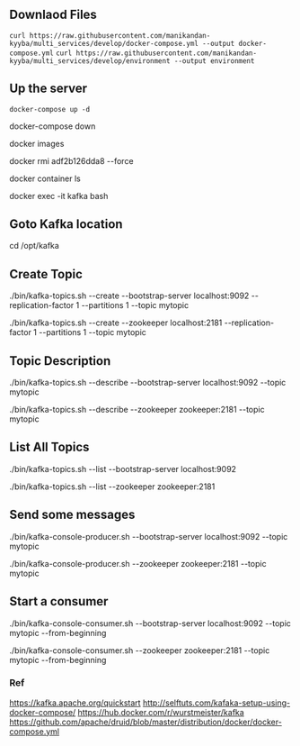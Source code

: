 
## Downlaod Files
`curl https://raw.githubusercontent.com/manikandan-kyyba/multi_services/develop/docker-compose.yml --output docker-compose.yml`
`curl https://raw.githubusercontent.com/manikandan-kyyba/multi_services/develop/environment --output environment`

## Up the server
`docker-compose up -d`

docker-compose down

docker images

docker rmi adf2b126dda8 --force

docker container ls

docker exec -it kafka bash

## Goto Kafka location
cd /opt/kafka

## Create Topic
./bin/kafka-topics.sh --create --bootstrap-server localhost:9092 --replication-factor 1 --partitions 1 --topic mytopic

./bin/kafka-topics.sh --create --zookeeper localhost:2181 --replication-factor 1 --partitions 1 --topic mytopic

## Topic Description
./bin/kafka-topics.sh --describe --bootstrap-server localhost:9092 --topic mytopic

./bin/kafka-topics.sh --describe --zookeeper zookeeper:2181 --topic mytopic

## List All Topics
./bin/kafka-topics.sh --list --bootstrap-server localhost:9092

./bin/kafka-topics.sh --list --zookeeper zookeeper:2181

## Send some messages
./bin/kafka-console-producer.sh --bootstrap-server localhost:9092 --topic mytopic

./bin/kafka-console-producer.sh --zookeeper zookeeper:2181 --topic mytopic

## Start a consumer
./bin/kafka-console-consumer.sh --bootstrap-server localhost:9092 --topic mytopic --from-beginning

./bin/kafka-console-consumer.sh --zookeeper zookeeper:2181 --topic mytopic --from-beginning



### Ref
https://kafka.apache.org/quickstart
http://selftuts.com/kafaka-setup-using-docker-compose/
https://hub.docker.com/r/wurstmeister/kafka
https://github.com/apache/druid/blob/master/distribution/docker/docker-compose.yml
